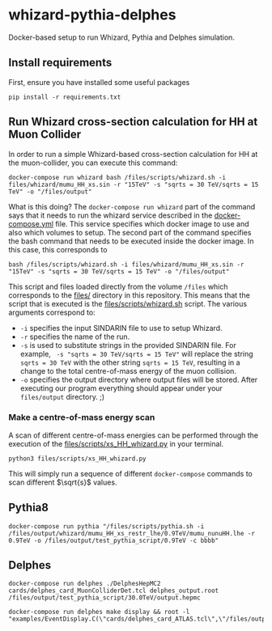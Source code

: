 # whizard-pythia-delphes
Docker-based setup to run Whizard, Pythia and Delphes simulation.

## Install requirements
First, ensure you have installed some useful packages
```
pip install -r requirements.txt
```
## Run Whizard cross-section calculation for HH at Muon Collider
In order to run a simple Whizard-based cross-section calculation for HH at the muon-collider, you can execute this command:
```
docker-compose run whizard bash /files/scripts/whizard.sh -i files/whizard/mumu_HH_xs.sin -r "15TeV" -s "sqrts = 30 TeV/sqrts = 15 TeV" -o "/files/output"
```
What is this doing? The `docker-compose run whizard` part of the command says that it needs to run the whizard service described in the [docker-compose.yml](docker-compose.yml) file. This service specifies which docker image to use and also which volumes to setup. The second part of the command specifies the bash command that needs to be executed inside the docker image. In this case, this corresponds to
```
bash /files/scripts/whizard.sh -i files/whizard/mumu_HH_xs.sin -r "15TeV" -s "sqrts = 30 TeV/sqrts = 15 TeV" -o "/files/output"
```
This script and files loaded directly from the volume `/files` which corresponds to the [files/](files/) directory in this repository. This means that the script that is executed is the [files/scripts/whizard.sh](files/scripts/whizard.sh) script. The various arguments correspond to:
  
- `-i` specifies the input SINDARIN file to use to setup Whizard.
- `-r` specifies the name of the run.
- `-s` is used to substitute strings in the provided SINDARIN file. For example, ` -s "sqrts = 30 TeV/sqrts = 15 TeV"` will replace the string `sqrts = 30 TeV` with the other string `sqrts = 15 TeV`, resulting in a change to the total centre-of-mass energy of the muon collision.
- `-o` specifies the output directory where output files will be stored. After executing our program everything should appear under your `files/output` directory. ;)

### Make a centre-of-mass energy scan
A scan of different centre-of-mass energies can be performed through the execution of the [files/scripts/xs_HH_whizard.py](files/scripts/xs_HH_whizard.py) in your terminal. 
```
python3 files/scripts/xs_HH_whizard.py
```
This will simply run a sequence of different `docker-compose` commands to scan different $\sqrt{s}$ values.

## Pythia8

```
docker-compose run pythia "/files/scripts/pythia.sh -i /files/output/whizard/mumu_HH_xs_restr_lhe/0.9TeV/mumu_nunuHH.lhe -r 0.9TeV -o /files/output/test_pythia_script/0.9TeV -c bbbb"
```

## Delphes

```
docker-compose run delphes ./DelphesHepMC2 cards/delphes_card_MuonColliderDet.tcl delphes_output.root /files/output/test_pythia_script/30.0TeV/output.hepmc
```

```
docker-compose run delphes make display && root -l "examples/EventDisplay.C(\"cards/delphes_card_ATLAS.tcl\",\"/files/output/delphes/30.0TeV/delphes_output_ATLAS.root\")"
```